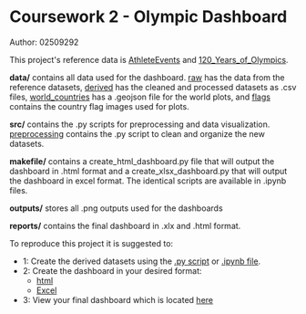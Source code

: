 # Coursework 2 - Olympic Dashboard
Author: 02509292

This project's reference data is [AthleteEvents](https://www.kaggle.com/datasets/heesoo37/120-years-of-olympic-history-athletes-and-results) and [120_Years_of_Olympics](https://www.kaggle.com/datasets/piterfm/olympic-games-medals-19862018?select=olympic_hosts.csv). 

**data/** contains all data used for the dashboard. [raw](../Coursework_2/data/raw/) has the data from the reference datasets, [derived](../Coursework_2/data/derived/) has the cleaned and processed datasets as .csv files, [world_countries](../Coursework_2/data/world_countries/) has a .geojson file for the world plots, and [flags](../Coursework_2/data/flags/) contains the country flag images used for plots. 

**src/** contains the .py scripts for preprocessing and data visualization. [preprocessing](../Coursework_2/src/preprocessing/) contains the .py script to clean and organize the new datasets. 

**makefile/** contains a create_html_dashboard.py file that will output the dashboard in .html format and a create_xlsx_dashboard.py that will output the dashboard in excel format. The identical scripts are available in .ipynb files. 

**outputs/** stores all .png outputs used for the dashboards

**reports/** contains the final dashboard in .xlx and .html format. 

To reproduce this project it is suggested to:  
- 1: Create the derived datasets using the [.py script](../Coursework_2/src/preprocessing/pre-processing.py) or [.ipynb file](../Coursework_2/src/preprocessing/pre-processing.ipynb). 
- 2: Create the dashboard in your desired format:
    - [html](../Coursework_2/makefile/create_html_dashboard.py)
    - [Excel](../Coursework_2/makefile/create_xlsx_dashboard.py)
- 3: View your final dashboard which is located [here](../Coursework_2/reports/)